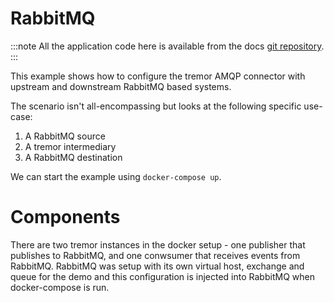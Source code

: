 # RabbitMQ

:::note
All the application code here is available from the docs [git repository](https://github.com/tremor-rs/tremor-www/tree/main/docs/recipes/25_amqp_rabbitmq).
:::

This example shows how to configure the tremor AMQP connector with upstream and
downstream RabbitMQ based systems.

The scenario isn't all-encompassing but looks at the following specific use-case:

1. A RabbitMQ source
2. A tremor intermediary
3. A RabbitMQ destination

We can start the example using `docker-compose up`.

# Components

There are two tremor instances in the docker setup - one publisher that publishes to RabbitMQ, and one conwsumer that
receives events from RabbitMQ. RabbitMQ was setup with its own virtual host, exchange and queue for the demo and this
configuration is injected into RabbitMQ when docker-compose is run.
